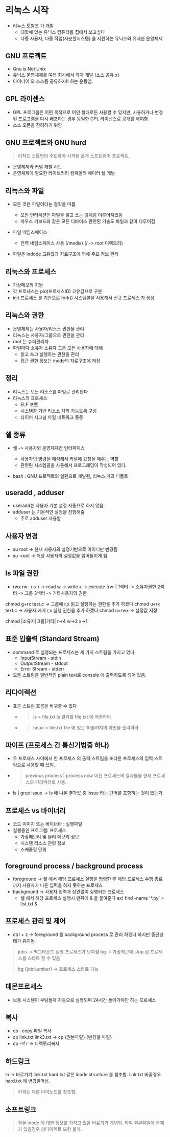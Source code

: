 # 리눅스 시작
- 리누스 토발즈 가 개발
  - 대학에 있는 유닉스 컴퓨터를 집에서 쓰고싶다
  - 다중 사용자, 다중 작업(시분할시스템) 을 지원하는 유닉스와 유사한 운영체제
  
## GNU 프로젝트
- Gnu is Not Unix 
- 유닉스 운영체제를 여러 회사에서 각자 개발 (소스 공유 x)
- 아이디어 와 소스좀 공유하자!! 하는 운동임.

## GPL 라이센스
- GPL 프로그램은 어떤 목적으로 어던 형태로든 사용할 수 있지만, 사용하거나 변경된 프로그램을 다시 배포하는 경우 동일한 GPL 라이선스로 공개를 해야함
- 소스 오픈을 장려하기 위함

## GNU 프로젝트와 GNU hurd
> 리처드 스톨먼의 주도하에 시작된 공개 소프트웨어 프로젝트,
- 운영체제와 커널 개발 시도
- 운영체제에 필요한 라이브러리 컴파일러 에디터 쉘 개발

## 리늑스와 파일
- 모든 것은 파일이라는 철학을 따름
  - 모든 인터렉션은 파일을 읽고 쓰는 것처럼 이루어져있음
  - 마우스 키보드와 같은 모든 디바이스 관련된 기술도 파일과 같이 다루어짐
- 파일 네임스페이스
  - 전역 네임스페이스 사용 (/media) (/ -> root 디렉토리)

- 파일은 indode 고유값과 자료구조에 의해 주요 정보 관리

## 리눅스와 프로세스
- 가상메모리 지원
- 각 프로세스는 pid(프로세스ID) 고유값으로 구분
- init 프로세스 를 기반으로 fork() 시스템콜을 사용해서 신규 프로세스 가 생성

## 리눅스와 권한
- 운영체제는 사용자/리소스 권한을 관리
- 리눅스는 사용자/그룹으로 권한을 관리
- root 는 슈퍼관리자
- 파일마다 소유자 소유자 그룹 모든 사용자에 대해
  - 읽고 쓰고 실행하는 권한을 관리
  - 접근 권한 정보는 inode의 자료구조에 저장

## 정리
- 리눅스는 모든 리소스를 파일로 관리한다
- 리눅스의 프로세스
  - ELF 포멧
  - 시스템콜 기반 리소스 처리 가능토록 구성
  - 타이머 시그널 파일 네트워크 등등

## 쉘 종류
- 쉘 -> 사용자와 운영체제간 인터페이스
  - 사용자의 명령을 해석해서 커널에 요청을 해주는 역할
  - 관련된 시스템콜을 사용해서 프로그래밍이 작성되어 있다.

- bash : GNU 프로젝트의 일환으로 개발됨, 리눅스 거의 디폴트

## useradd , adduser
- useradd는 사용자 기본 설정 자종으로 하지 않음
- adduser 는 기본적인 설정을 진행해줌
  - 주로 adduser 사용함
  
## 사용자 변경
- su root -> 현재 사용자의 설정기반으로 아이디만 변경됨
- su -root -> 해당 사용자의 설정값을 읽어들이게 됨.

## ls 파일 권한
- rwx rw- r-x  r -> read w -> write x -> execute |rw-| 1섹터 -> 소유자권한 2섹터 -> 그룹 3섹터 -> 기타사용자의 권한

chmod g+rx test.c -> 그룹에 r,x 읽고 실행하는 권한을 추가 하겠다
chmod u+rx text.c -> 사용자 에게 r,x 실행 권한을 추가 하겠다
chmod u=rwx -> 설정값 지정

chmod |소유자|그룹|기타| r->4 w->2 x->1

## 표준 입출력 (Standard Stream)
- command 로 실행되는 프로세스는 세 가지 스트림을 가지고 있다
  - InputStream - stdin
  - OutputStream - stdout
  - Error Stream - stderr
- 모든 스트림은 일반적인 plain text로 console 에 출력하도록 되어 있음.

## 리다이렉션
- 표준 스트림 흐름을 바꿔줄 수 있다
  - > ls > file.txt ls 결과를 file.txt 에 저장하라
  - > head < file.txt file 에 있는 10줄까지의 라인을 출력하라.

## 파이프 (프로세스 간 통신기법중 하나)
- 두 프로세스 사이에서 한 프로세스 의 출력 스트림을 또다른 프로세스의 입력 스트림으로 사용할 때 쓰임.
- > previous process | process now  이전 프로세스의 결과물을 현재 프로세스의 파라미터로 사용.
- ls | grep issue -> ls 에 나온 결과값 중 issue 라는 단어를 포함하는 것이 있는가.

## 프로세스 vs 바이너리
- 코드 이미지 또는 바이너라 : 실행파일
- 실행중인 프로그램: 프로세스
  - 가상메모리 및 물리 메모리 정보
  - 시스템 리소스 관련 정보
  - 스케쥴링 단위

## foreground process / background process
- foreground -> 쉘 에서 해당 프로세스 실행을 명령한 후 해당 프로세스 수행 종료까지 사용자가 다른 입력을 하지 못하는 프로세스
- background -> 사용자 입력과 상관없이 실행되는 프로세스
  - 쉘 에서 해당 프로세스 실행시 맨뒤에 & 을 붙여준다 ex) find -name '*.py' > list.txt &
  

## 프로세스 관리 및 제어
- ctrl + z -> foreground 를 background process 로 관리 하겠다 하지만 중단상태가 유지됨
> jobs -> 백그라운드 실행 프로세스가 보여짐
>  bg -> 가장최근에 stop 된 프로세스를 스타트 할 수 있음
>  
> bg {jobNumber} -> 프로세스 스타트 가능

## 데몬프로세스
- 보통 시스템이 부팅될때 자동으로 실행되며 24시간 돌아가야만 하는 프로세스


## 복사
- cp : copy 파일 복사
- cp link.txt link3.txt -> cp {원본파일} {변경할 파일}
- cp -rf r -> 디렉토리복사

## 하드링크
ln -> 바로가기 link.txt hard.txt 같은 inode structure 를 참조함. link.txt 바꿀경우 hard.txt 에 변경일어남.
> 카피는 다른 아이노드를 참조함.

## 소프트링크
> 원본 inode 에 대한 정보를 가지고 있음 바로기가 개념임. 하여 원본파일에 문제가 있을경우 리다이렉트 또한 불가.